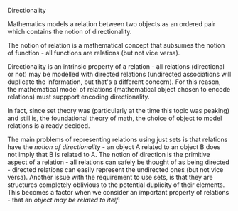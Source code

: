 Directionality


Mathematics models a relation between two objects as an ordered pair which contains the notion of directionality. 

The notion of relation is a mathematical concept that subsumes the notion of function - all functions are relations (but not vice versa).

Directionality is an intrinsic property of a relation - all relations (directional or not) may be modelled with directed relations (undirected associations will duplicate the information, but that's a different concern). For this reason, the mathematical model of relations (mathematical object chosen to encode relations) must suppport encoding directionality.

In fact, since set theory was (particularly at the time this topic was peaking) and still is, the foundational theory of math, the choice of object to model relations is already decided.

The main problems of representing relations using just sets is that relations have the *notion of directionality* - an object A related to an object B does not imply that B is related to A. The notion of direction is the primitive aspect of a relation - all relations can safely be thought of as being directed - directed relations can easily represent the undirected ones (but not vice versa). Another issue with the requirement to use sets, is that they are structures completely oblivious to the potential duplicity of their elements. This becomes a factor when we consider an important property of relations - that an *object may be related to itelf*! 

